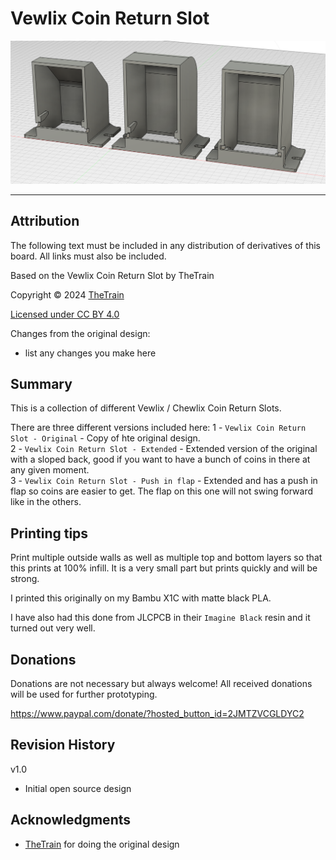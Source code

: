 # Vewlix Coin Return Slot
![Vewlix Coin Return Slot 01](Assets/Vewlix_Coin_Return_Slot.png)


---

## Attribution

The following text must be included in any distribution of derivatives of this board. All links must also be included.

Based on the Vewlix Coin Return Slot by TheTrain

Copyright © 2024 [TheTrain](https://github.com/TheTrainGoes)

[Licensed under CC BY 4.0](https://creativecommons.org/licenses/by/4.0/)

Changes from the original design:
  - list any changes you make here


## Summary

This is a collection of different Vewlix / Chewlix Coin Return Slots.  

There are three different versions included here:
1 - `Vewlix Coin Return Slot - Original` - Copy of hte original design.</br>
2 - `Vewlix Coin Return Slot - Extended` - Extended version of the original with a sloped back, good if you want to have a bunch of coins in there at any given moment.</br>
3 - `Vewlix Coin Return Slot - Push in flap` - Extended and has a push in flap so coins are easier to get. The flap on this one will not swing forward like in the others.</br>


## Printing tips

Print multiple outside walls as well as multiple top and bottom layers so that this prints at 100% infill.  It is a very small part but prints quickly and will be strong.  

I printed this originally on my Bambu X1C with matte black PLA.

I have also had this done from JLCPCB in their `Imagine Black` resin and it turned out very well.


## Donations

Donations are not necessary but always welcome!  All received donations will be used for further prototyping.

https://www.paypal.com/donate/?hosted_button_id=2JMTZVCGLDYC2

## Revision History

v1.0
- Initial open source design

## Acknowledgments

- [TheTrain](https://github.com/TheTrainGoes) for doing the original design

